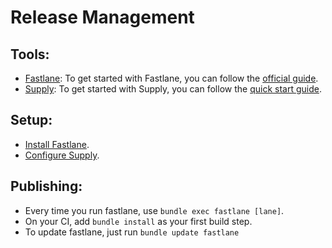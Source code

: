 # Release Management

## Tools:
- [Fastlane](https://fastlane.tools/): To get started with Fastlane, you can follow the [official guide](https://docs.fastlane.tools/getting-started/android/setup/).
- [Supply](https://docs.fastlane.tools/actions/supply/): To get started with Supply, you can follow the [quick start guide](https://docs.fastlane.tools/actions/supply/#quick-start).

## Setup:

- [Install Fastlane](https://docs.fastlane.tools/getting-started/android/setup/).
- [Configure Supply](https://docs.fastlane.tools/actions/supply/).

## Publishing:

- Every time you run fastlane, use `bundle exec fastlane [lane]`.
- On your CI, add `bundle install` as your first build step.
- To update fastlane, just run `bundle update fastlane`

